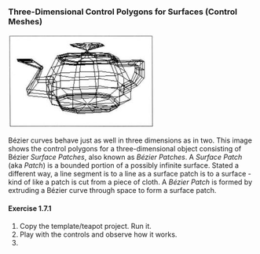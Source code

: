 ### Three-Dimensional Control Polygons for Surfaces (Control Meshes)

![1623196949614](.md/7/1623196949614.png)

Bézier curves behave just as well in three dimensions as in two.  This image shows the control polygons for a three-dimensional object consisting of Bézier *Surface Patches*, also known as *Bézier Patches*.  A *Surface Patch* (aka *Patch*) is a bounded portion of a possibly infinite surface.  Stated a different way, a line segment is to a line as a surface patch is to a surface - kind of like a patch is cut from a piece of cloth. A *Bézier Patch* is formed by extruding a Bézier curve through space to form a surface patch.


#### Exercise 1.7.1

1. Copy the template/teapot project. Run it.
2. Play with the controls and observe how it works.
3. 
